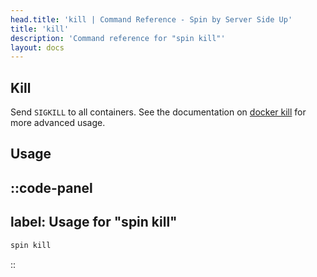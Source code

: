 ```yaml
---
head.title: 'kill | Command Reference - Spin by Server Side Up'
title: 'kill'
description: 'Command reference for "spin kill"'
layout: docs
---
```

## Kill
Send `SIGKILL` to all containers. See the documentation on [docker kill](https://docs.docker.com/engine/reference/commandline/kill/) for more advanced usage.

## Usage
::code-panel
---
label: Usage for "spin kill"
---
```bash
spin kill
```
::